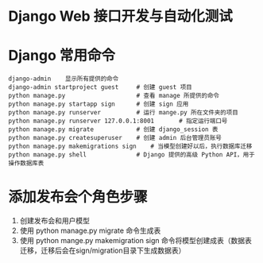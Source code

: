 # Django Web 接口开发与自动化测试

# Django 常用命令

    django-admin    显示所有提供的命令
    django-admin startproject guest     # 创建 guest 项目
    python manage.py                    # 查看 manage 所提供的命令
    python manage.py startapp sign      # 创建 sign 应用
    python manage.py runserver          # 运行 mange.py 所在文件夹的项目
    python manage.py runserver 127.0.0.1:8001       # 指定运行端口号
    python manage.py migrate            # 创建 django_session 表
    python manage.py createsuperuser    # 创建 admin 后台管理员账号
    python manage.py makemigrations sign    # 当模型创建好以后，执行数据库迁移
    python manage.py shell              # Django 提供的高级 Python API，用于操作数据库表

# 添加发布会个角色步骤

1. 创建发布会和用户模型
2. 使用 python manage.py migrate 命令生成表
3. 使用 python mange.py makemigration sign 命令将模型创建成表（数据表迁移，迁移后会在sign/migration目录下生成数据表）